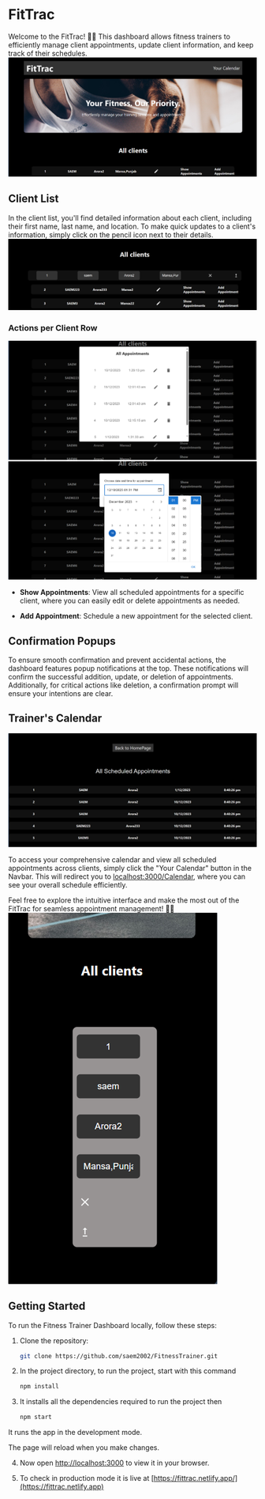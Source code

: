 # FitTrac

Welcome to the FitTrac! 🏋️‍♂️ This dashboard allows fitness trainers to efficiently manage client appointments, update client information, and keep track of their schedules.
![Fitness Trainer Dashboard](src/components/Images/main.png)
## Client List

In the client list, you'll find detailed information about each client, including their first name, last name, and location. To make quick updates to a client's information, simply click on the pencil icon next to their details.
![Fitness Trainer Dashboard](src/components/Images/Layout.png)
### Actions per Client Row
![Fitness Trainer Dashboard](src/components/Images/Appointments.png)
![Fitness Trainer Dashboard](src/components/Images/add.png)
- **Show Appointments**: View all scheduled appointments for a specific client, where you can easily edit or delete appointments as needed.

- **Add Appointment**: Schedule a new appointment for the selected client.

## Confirmation Popups

To ensure smooth confirmation and prevent accidental actions, the dashboard features popup notifications at the top. These notifications will confirm the successful addition, update, or deletion of appointments. Additionally, for critical actions like deletion, a confirmation prompt will ensure your intentions are clear.

## Trainer's Calendar
![Fitness Trainer Dashboard](src/components/Images/schedule.png)

To access your comprehensive calendar and view all scheduled appointments across clients, simply click the "Your Calendar" button in the Navbar. This will redirect you to [localhost:3000/Calendar](http://localhost:3000/Calendar), where you can see your overall schedule efficiently.

Feel free to explore the intuitive interface and make the most out of the FitTrac for seamless appointment management! 📅💪
![Fitness Trainer Dashboard](src/components/Images/mobile.png)

## Getting Started

To run the Fitness Trainer Dashboard locally, follow these steps:

1. Clone the repository:

   ```bash
   git clone https://github.com/saem2002/FitnessTrainer.git

2. In the project directory, to run the project,
start with this command

   ```bash
   npm install

3. It installs all the dependencies required to run the project
then 
   ```bash
   npm start

It runs the app in the development mode.


The page will reload when you make changes.

4. Now open [http://localhost:3000](http://localhost:3000) to view it in your browser.

5. To check in production mode it is live at [https://fittrac.netlify.app/](https://fittrac.netlify.app)
